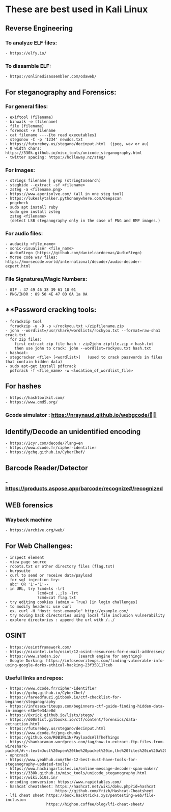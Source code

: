 # **These are best used in Kali Linux**

## **Reverse Engineering**
  ### To analyze ELF files:
    - https://elfy.io/
  ### To dissamble ELF:
    - https://onlinedisassembler.com/odaweb/

## **For steganography and Forensics:**

  ### For general files:
    - exiftool (filename)
    - binwalk -e (filename)
    - file (filename)
    - foremost -v filename
    - cat filename ----{to read executables}
    - stegsnow -C -p '1234' newdos.txt
    - https://futureboy.us/stegano/decinput.html  (jpeg, wav or au)
    - 0 width chars: https://330k.github.io/misc_tools/unicode_steganography.html
    - twitter spacing: https://holloway.nz/steg/
    
  ### For images:
    - strings filename | grep (stringtosearch)
    - steghide --extract -sf <filename>
    - zsteg -a <filename.png>
    - https://www.aperisolve.com/ (all in one steg tool)
    - https://lukeslytalker.pythonanywhere.com/deepscan
    - pngcheck
    - sudo apt install ruby
      sudo gem install zsteg
      zsteg <filename>
      (detect LSB steganography only in the case of PNG and BMP images.)

  ### For audio files:
    - audacity <file_name>
    - sonic-visualiser <file_name>
    - AudioStego (https://github.com/danielcardeenas/AudioStego)
    - Morse code wav files: https://morsecode.world/international/decoder/audio-decoder-expert.html

  ### File Signatures/Magic Numbers:
    - GIF : 47 49 46 38 39 61 18 01
    - PNG/IHDR : 89 50 4E 47 0D 0A 1a 0A
    
  ##  **Password cracking tools:
    - fcrackzip tool 
      fcrackzip -u -D -p ~/rockyou.txt ~/zipfilename.zip
    - john --wordlist=/usr/share/wordlists/rockyou.txt --format=raw-sha1 crack.txt
      for zip files:
        first extract zip file hash : zip2john zipfile.zip > hash.txt
        then use john to crack: john --wordlist=rockyou.txt hash.txt
    - hashcat: 
    - stegcracker <file> [<wordlist>]   (used to crack passwords in files that contain hidden data)
    - sudo apt-get install pdfcrack
      pdfcrack -f <file_name> -w <location_of_wordlist_file>

  ## **For hashes**
    - https://hashtoolkit.com/
    - https://www.cmd5.org/
    
  ### Gcode simulator : https://nraynaud.github.io/webgcode/
  
  ## **Identify/Decode an unidentified encoding**
    - https://2cyr.com/decode/?lang=en
    - https://www.dcode.fr/cipher-identifier
    - https://gchq.github.io/CyberChef/
  
  
  ## **Barcode Reader/Detector**
  ### - https://products.aspose.app/barcode/recognize#/recognized
  
  ## **WEB forensics**
  ### Wayback machine
    - https://archive.org/web/

  ## **For Web Challenges:**
    - inspect element
    - view page source
    - robots.txt or other directory files (flag.txt)
    - burpsuite
    - curl to send or receive data/payload
    - for sql injection try:
      abc' OR '1'='1'--
    - in URL, try ?cmd=ls -lrt
                  ?cmd=cd ..;ls -lrt
                  ?cmd=cat flag.txt 
    - try editing cookies (admin = True) [in login challenges]
    - to modify headers: use curl 
      ex. curl -H "Host: test.example" http://example.com/
    - try moving back directories using local file inclusion vulnerability
    - explore directories : append the url with /../
    
  ## **OSINT**
    - https://osintframework.com/
    - https://nixintel.info/osint/12-osint-resources-for-e-mail-addresses/
    - https://www.shodan.io/        (search engine for anything)
    - Google Dorking: https://infosecwriteups.com/finding-vulnerable-info-using-google-dorks-ethical-hacking-23f358117ceb
  
  
  ### Useful links and repos:
    - https://www.dcode.fr/cipher-identifier
    - https://gchq.github.io/CyberChef/
    - https://fareedfauzi.gitbook.io/ctf-checklist-for-beginner/steganography
    - https://infosecwriteups.com/beginners-ctf-guide-finding-hidden-data-in-images-e3be9e34ae0d
    - https://0xrick.github.io/lists/stego/
    - https://d00mfist.gitbooks.io/ctf/content/forensics/data-extraction.html
    - https://futureboy.us/stegano/decinput.html
    - https://www.dcode.fr/png-chunks
    - https://github.com/R0B1NL1N/PayloadsAllTheThings
    - https://shankaraman.wordpress.com/tag/how-to-extract-ftp-files-from-wireshark-packet/#:~:text=Just%20open%20the%20packet%20in,the%20files%20in%20a%20Directory.&text=Firstly%2C%20the%20Client%20(10.10.,request%20to%20the%20Server%20(78.47.
    - ophcrack
    - https://www.yeahhub.com/the-12-best-must-have-tools-for-steganography-updated-tools/
    - https://www.hackingarticles.in/online-message-decoder-spam-maker/
    - https://330k.github.io/misc_tools/unicode_steganography.html
    - https://wiki.bi0s.in/
    - encoding conversion: https://www.rapidtables.com/
    - hashcat cheatsheet: https://hashcat.net/wiki/doku.php?id=hashcat
                          https://github.com/frizb/Hashcat-Cheatsheet
    - lfi cheat sheet https://book.hacktricks.xyz/pentesting-web/file-inclusion
                      https://highon.coffee/blog/lfi-cheat-sheet/
